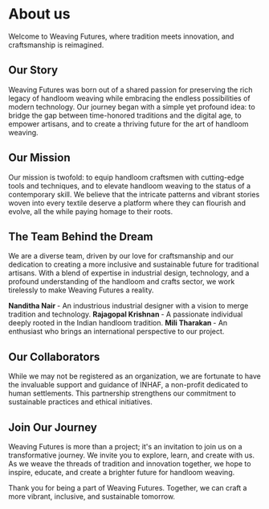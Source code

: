 # About us

Welcome to Weaving Futures, where tradition meets innovation, and craftsmanship is reimagined.

## Our Story

Weaving Futures was born out of a shared passion for preserving the rich legacy of handloom weaving while embracing the endless possibilities of modern technology. Our journey began with a simple yet profound idea: to bridge the gap between time-honored traditions and the digital age, to empower artisans, and to create a thriving future for the art of handloom weaving.

## Our Mission

Our mission is twofold: to equip handloom craftsmen with cutting-edge tools and techniques, and to elevate handloom weaving to the status of a contemporary skill. We believe that the intricate patterns and vibrant stories woven into every textile deserve a platform where they can flourish and evolve, all the while paying homage to their roots.

## The Team Behind the Dream

We are a diverse team, driven by our love for craftsmanship and our dedication to creating a more inclusive and sustainable future for traditional artisans. With a blend of expertise in industrial design, technology, and a profound understanding of the handloom and crafts sector, we work tirelessly to make Weaving Futures a reality.

<b>Nanditha Nair </b>- An industrious industrial designer with a vision to merge tradition and technology.
<b>Rajagopal Krishnan </b>- A passionate individual deeply rooted in the Indian handloom tradition.
<b> Mili Tharakan </b> - An enthusiast who brings an international perspective to our project.

## Our Collaborators

While we may not be registered as an organization, we are fortunate to have the invaluable support and guidance of INHAF, a non-profit dedicated to human settlements. This partnership strengthens our commitment to sustainable practices and ethical initiatives.

## Join Our Journey

Weaving Futures is more than a project; it's an invitation to join us on a transformative journey. We invite you to explore, learn, and create with us. As we weave the threads of tradition and innovation together, we hope to inspire, educate, and create a brighter future for handloom weaving.

Thank you for being a part of Weaving Futures. Together, we can craft a more vibrant, inclusive, and sustainable tomorrow.
